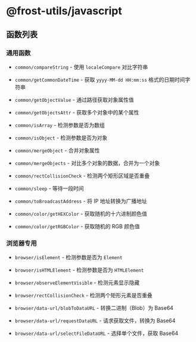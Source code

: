 # @frost-utils/javascript

## 函数列表

### 通用函数

- `common/compareString` - 使用 `localeCompare` 对比字符串
- `common/getCommonDateTime` - 获取 `yyyy-MM-dd HH:mm:ss` 格式的日期时间字符串
- `common/getObjectValue` - 通过路径获取对象属性值
- `common/getObjectsAttr` - 获取多个对象中的某个属性
- `common/isArray` - 检测参数是否为数组
- `common/isObject` - 检测参数是否为对象
- `common/mergeObject` - 合并对象属性
- `common/mergeObjects` - 对比多个对象的数据，合并为一个对象
- `common/rectCollisionCheck` - 检测两个矩形区域是否重叠
- `common/sleep` - 等待一段时间
- `common/toBroadcastAddress` - 将 IP 地址转换为广播地址

- `common/color/getHEXColor` - 获取随机的十六进制颜色值
- `common/color/getRGBColor` - 获取随机的 RGB 颜色值

### 浏览器专用

- `browser/isElement` - 检测参数是否为 `Element`
- `browser/isHTMLElement` - 检测参数是否为 `HTMLElement`
- `browser/observeElementVisible` - 检测元素显示隐藏
- `browser/rectCollisionCheck` - 检测两个矩形元素是否重叠

- `browser/data-url/blobToDataURL` - 转换二进制（Blob）为 Base64
- `browser/data-url/requestDataURL` - 请求获取文件，转换为 Base64
- `browser/data-url/selectFileDataURL` - 选择单个文件，获取 Base64
